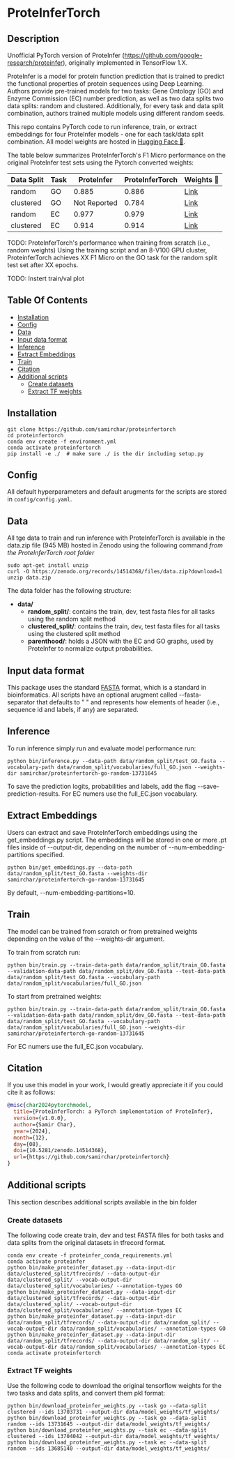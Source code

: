# ProteInferTorch

## Description

Unofficial PyTorch version of ProteInfer (https://github.com/google-research/proteinfer), originally implemented in TensorFlow 1.X. 

ProteInfer is a model for protein function prediction that is trained to predict the functional properties of protein sequences using Deep Learning. Authors provide pre-trained models for two tasks: Gene Ontology (GO) and Enzyme Commission (EC) number prediction, as well as two data splits two data splits: random and clustered. Additionally, for every task and data split combination, authors trained multiple models using different random seeds. 

This repo contains PyTorch code to run inference, train, or extract embeddings for four ProteInfer models - one for each task/data split combination. All model weights are hosted in [Hugging Face 🤗](https://huggingface.co/samirchar).

The table below summarizes ProteInferTorch's F1 Micro performance on the original ProteInfer test sets using the Pytorch converted weights:

| Data Split | Task  | ProteInfer  | ProteInferTorch | Weights 🤗 |
|------------|-------|-------------|-----------------|------------|
| random     | GO    | 0.885       |      0.886      |  [Link](https://huggingface.co/samirchar/proteinfertorch-go-random-13731645)       |
| clustered  | GO    | Not Reported|      0.784      |  [Link](https://huggingface.co/samirchar/proteinfertorch-go-clustered-13703731)       |
| random     | EC    | 0.977       |      0.979      |  [Link](https://huggingface.co/samirchar/proteinfertorch-ec-random-13685140)       |
| clustered  | EC    | 0.914       |      0.914      |  [Link](https://huggingface.co/samirchar/proteinfertorch-ec-clustered-13704042)       |


TODO: ProteInferTorch's performance when training from scratch (i.e., random weights)
Using the training script and an 8-V100 GPU cluster, ProteinferTorch achieves XX F1 Micro on the GO task for the random split test set after XX epochs. 

TODO: Instert train/val plot

## Table Of Contents

<!-- toc -->

- [Installation](#installation)
- [Config](#config)
- [Data](#data)
- [Input data format](#input-data-format)
- [Inference](#inference)
- [Extract Embeddings](#extract-embeddings)
- [Train](#train)
- [Citation](#citation)
- [Additional scripts](#additional-scripts)
  * [Create datasets](#create-datasets)
  * [Extract TF weights](#extract-tf-weights)

<!-- tocstop -->

## Installation
```
git clone https://github.com/samirchar/proteinfertorch
cd proteinfertorch
conda env create -f environment.yml
conda activate proteinfertorch
pip install -e ./  # make sure ./ is the dir including setup.py
```

## Config
All default hyperparameters and default arugments for the scripts are stored in `config/config.yaml`. 

## Data

All tge data to train and run inference with ProteInferTorch is available in the data.zip file (945 MB) hosted in Zenodo using the following command *from the ProteInferTorch root folder*

```
sudo apt-get install unzip
curl -O https://zenodo.org/records/14514368/files/data.zip?download=1
unzip data.zip
```

The data folder has the following structure:
* **data/**
    * **random_split/**: contains the train, dev, test fasta files for all tasks using the random split method
    * **clustered_split/**: contains the train, dev, test fasta files for all tasks using the clustered split method
    * **parenthood/**: holds a JSON with the EC and GO graphs, used by ProteInfer to normalize output probabilities.

## Input data format
This package uses the standard [FASTA](https://en.wikipedia.org/wiki/FASTA_format) format, which is a standard in bioinformatics. All scripts have an optional arugment called --fasta-separator that defaults to " " and represents how elements of header (i.e., sequence id and labels, if any) are separated.

## Inference
To run inference simply run and evaluate model performance run:

```
python bin/inference.py --data-path data/random_split/test_GO.fasta --vocabulary-path data/random_split/vocabularies/full_GO.json --weights-dir samirchar/proteinfertorch-go-random-13731645
```

To save the prediction logits, probabilities and labels, add the flag --save-prediction-results. For EC numers use the full_EC.json vocabulary.


## Extract Embeddings
Users can extract and save ProteInferTorch embeddings using the get_embeddings.py script. The embeddings will be stored in one or more .pt files inside of --output-dir, depending on the number of --num-embedding-partitions specified.

```
python bin/get_embeddings.py --data-path data/random_split/test_GO.fasta --weights-dir samirchar/proteinfertorch-go-random-13731645
```
By default, --num-embedding-partitions=10.

## Train
The model can be trained from scratch or from pretrained weights depending on the value of the --weights-dir argument.

To train from scratch run:
```
python bin/train.py --train-data-path data/random_split/train_GO.fasta --validation-data-path data/random_split/dev_GO.fasta --test-data-path data/random_split/test_GO.fasta --vocabulary-path data/random_split/vocabularies/full_GO.json
```

To start from pretrained weights:
```
python bin/train.py --train-data-path data/random_split/train_GO.fasta --validation-data-path data/random_split/dev_GO.fasta --test-data-path data/random_split/test_GO.fasta --vocabulary-path data/random_split/vocabularies/full_GO.json --weights-dir samirchar/proteinfertorch-go-random-13731645 
```

For EC numers use the full_EC.json vocabulary.

## Citation

If you use this model in your work, I would greatly appreciate it if you could cite it as follows:

```bibtex
@misc{char2024pytorchmodel,
  title={ProteInferTorch: a PyTorch implementation of ProteInfer},
  version={v1.0.0},
  author={Samir Char},
  year={2024},
  month={12},
  day={08},
  doi={10.5281/zenodo.14514368},
  url={https://github.com/samirchar/proteinfertorch}
}
```

## Additional scripts
This section describes additional scripts available in the bin folder

### Create datasets

The following code create train, dev and test FASTA files for both tasks and data splits from the original datasets in tfrecord format.

```
conda env create -f proteinfer_conda_requirements.yml
conda activate proteinfer
python bin/make_proteinfer_dataset.py --data-input-dir data/clustered_split/tfrecords/ --data-output-dir data/clustered_split/ --vocab-output-dir data/clustered_split/vocabularies/ --annotation-types GO
python bin/make_proteinfer_dataset.py --data-input-dir data/clustered_split/tfrecords/ --data-output-dir data/clustered_split/ --vocab-output-dir data/clustered_split/vocabularies/ --annotation-types EC
python bin/make_proteinfer_dataset.py --data-input-dir data/random_split/tfrecords/ --data-output-dir data/random_split/ --vocab-output-dir data/random_split/vocabularies/ --annotation-types GO
python bin/make_proteinfer_dataset.py --data-input-dir data/random_split/tfrecords/ --data-output-dir data/random_split/ --vocab-output-dir data/random_split/vocabularies/ --annotation-types EC
conda activate proteinfertorch
```

### Extract TF weights

Use the following code to download the original tensorflow weights for the two tasks and data splits, and convert them pkl format:

```
python bin/download_proteinfer_weights.py --task go --data-split clustered --ids 13703731 --output-dir data/model_weights/tf_weights/
python bin/download_proteinfer_weights.py --task go --data-split random --ids 13731645 --output-dir data/model_weights/tf_weights/
python bin/download_proteinfer_weights.py --task ec --data-split clustered --ids 13704042 --output-dir data/model_weights/tf_weights/
python bin/download_proteinfer_weights.py --task ec --data-split random --ids 13685140 --output-dir data/model_weights/tf_weights/
```

